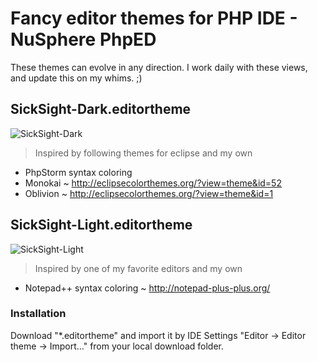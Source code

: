# Fancy editor themes for PHP IDE - NuSphere PhpED
These themes can evolve in any direction. I work daily with these views, and update this on my whims. ;)

## SickSight-Dark.editortheme
![SickSight-Dark](http://git.sicksight.de/SickSight/phped-sicksight-themes/raw/master/SickSight-Dark/Screenshots/php.png)
> Inspired by following themes for eclipse and my own 
- PhpStorm syntax coloring
- Monokai ~ http://eclipsecolorthemes.org/?view=theme&id=52
- Oblivion ~ http://eclipsecolorthemes.org/?view=theme&id=1

## SickSight-Light.editortheme
![SickSight-Light](http://git.sicksight.de/SickSight/phped-sicksight-themes/raw/master/SickSight-Light/Screenshots/php.png)
> Inspired by one of my favorite editors and my own 
- Notepad++ syntax coloring ~ http://notepad-plus-plus.org/

### Installation
Download "*.editortheme" and import it by IDE Settings "Editor -> Editor theme -> Import..." from your local download folder.
